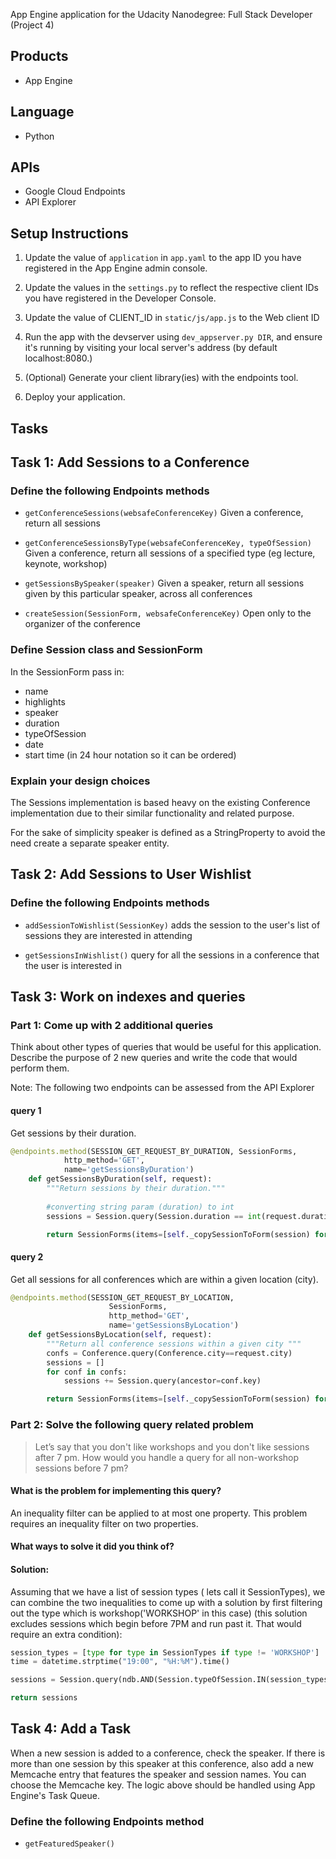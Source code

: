 App Engine application for the Udacity Nanodegree: Full Stack Developer (Project 4)

## Products
- App Engine

## Language
- Python

## APIs
- Google Cloud Endpoints
- API Explorer

## Setup Instructions
1. Update the value of `application` in `app.yaml` to the app ID you
   have registered in the App Engine admin console.
1. Update the values in the `settings.py` to
   reflect the respective client IDs you have registered in the
   Developer Console.
1. Update the value of CLIENT_ID in `static/js/app.js` to the Web client ID

1. Run the app with the devserver using `dev_appserver.py DIR`, and ensure it's running by visiting your local server's address (by default localhost:8080.)
1. (Optional) Generate your client library(ies) with the endpoints tool.
1. Deploy your application.

## Tasks

## Task 1: Add Sessions to a Conference

### Define the following Endpoints methods

- `getConferenceSessions(websafeConferenceKey)`
   Given a conference, return all sessions

- `getConferenceSessionsByType(websafeConferenceKey, typeOfSession)`
   Given a conference, return all sessions of a specified type (eg lecture, keynote, workshop)

- `getSessionsBySpeaker(speaker)`
   Given a speaker, return all sessions given by this particular speaker, across all conferences

- `createSession(SessionForm, websafeConferenceKey)`
   Open only to the organizer of the conference

### Define Session class and SessionForm

In the SessionForm pass in:
- name
- highlights
- speaker
- duration
- typeOfSession
- date
- start time (in 24 hour notation so it can be ordered)

### Explain your design choices

The Sessions implementation is based heavy on the existing Conference
implementation due to their similar functionality and related purpose.

For the sake of simplicity speaker is defined as a StringProperty to avoid the
need create a separate speaker entity.

## Task 2: Add Sessions to User Wishlist

### Define the following Endpoints methods

- `addSessionToWishlist(SessionKey)`
   adds the session to the user's list of sessions they are interested in attending

- `getSessionsInWishlist()`
   query for all the sessions in a conference that the user is interested in

## Task 3: Work on indexes and queries

### Part 1: Come up with 2 additional queries

Think about other types of queries that would be useful for this application.
Describe the purpose of 2 new queries and write the code that would perform them.

Note: The following two endpoints can be assessed from the API Explorer

#### query 1

Get sessions by their duration.

```py
@endpoints.method(SESSION_GET_REQUEST_BY_DURATION, SessionForms,
            http_method='GET',
            name='getSessionsByDuration')
    def getSessionsByDuration(self, request):
        """Return sessions by their duration."""
        
        #converting string param (duration) to int
        sessions = Session.query(Session.duration == int(request.duration))

        return SessionForms(items=[self._copySessionToForm(session) for session in sessions])


```

#### query 2
Get all sessions for all conferences which are within a given location (city).

```py
@endpoints.method(SESSION_GET_REQUEST_BY_LOCATION,
                      SessionForms,
                      http_method='GET',
                      name='getSessionsByLocation')
    def getSessionsByLocation(self, request):
        """Return all conference sessions within a given city """
        confs = Conference.query(Conference.city==request.city)
        sessions = []
        for conf in confs:
            sessions += Session.query(ancestor=conf.key)

        return SessionForms(items=[self._copySessionToForm(session) for session in sessions])

```

### Part 2: Solve the following query related problem

> Let’s say that you don't like workshops and you don't like sessions after 7 pm.
> How would you handle a query for all non-workshop sessions before 7 pm?

#### What is the problem for implementing this query?
An inequality filter can be applied to at most one property. This problem requires an inequality filter on two properties.

#### What ways to solve it did you think of?

#### Solution:

Assuming that we have a list of session types ( lets call it SessionTypes), we can combine the two inequalities to come up with a solution by first filtering out the type which is workshop('WORKSHOP' in this case) (this solution excludes sessions which begin before 7PM and run past it. That would require an extra condition):

```py
session_types = [type for type in SessionTypes if type != 'WORKSHOP']
time = datetime.strptime("19:00", "%H:%M").time()

sessions = Session.query(ndb.AND(Session.typeOfSession.IN(session_types), Session.startTime < time))

return sessions
```
## Task 4: Add a Task
When a new session is added to a conference, check the speaker. If there is more than one session by this speaker at this conference, also add a new Memcache entry that features the speaker and session names. You can choose the Memcache key.
The logic above should be handled using App Engine's Task Queue.

### Define the following Endpoints method

- `getFeaturedSpeaker()`
